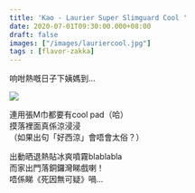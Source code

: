 ```yaml
---
title: 'Kao - Laurier Super Slimguard Cool '
date: 2020-07-01T09:30:00.000+08:00
draft: false
images: ["/images/lauriercool.jpg"]
tags : [flavor-zakka]
---
```


响咁熱嘅日子下姨媽到...

![](/images/lauriercool.jpg)

連用張M巾都要有cool pad（哈）  
摸落裡面真係涼浸浸  
（如果出句「好西涼」會唔會太俗？）  

出動晒退熱貼冰爽噴霧blablabla  
而家出門落銅鑼灣睇戲喇！  
唔係睇《死因無可疑》喎...
